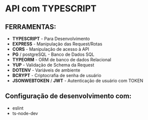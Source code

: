 # API com TYPESCRIPT

## FERRAMENTAS:
- **TYPESCRIPT** - Para Desenvolvimento
- **EXPRESS** - Manipulação das Request/Rotas
- **CORS** - Manipulação de acesso à API
- **PG** / postgreSQL - Banco de Dados SQL
- **TYPEORM** - ORM de banco de dados Relacional
- **YUP** - Validação de Schema da Request
- **DOTENV** - Variáveis de ambiente
- **BCRYPT** - Criptocrafia de senha de usuário
- **JSONWEBTOKEN** / **JWT** - Autenticação de usuário com TOKEN

## Configuração de desenvolvimento com: 
- eslint
- ts-node-dev
